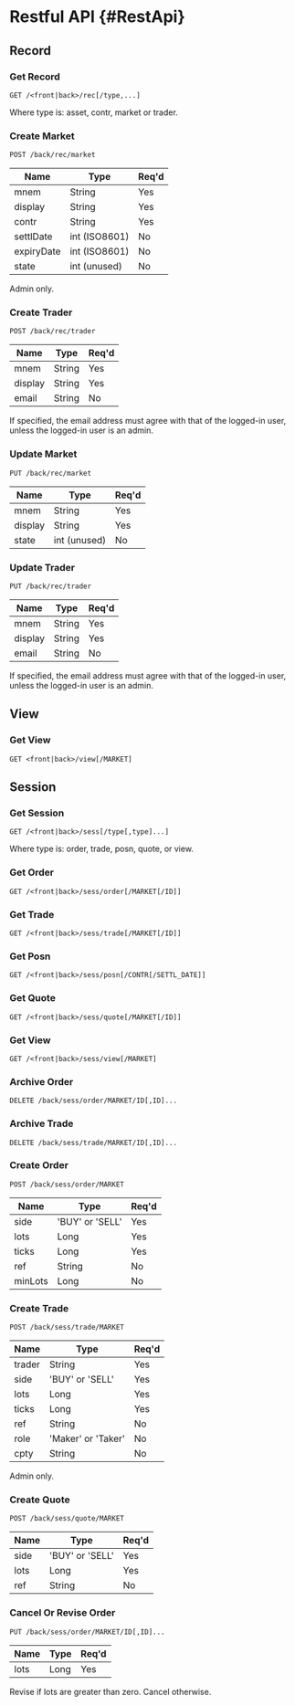 Restful API {#RestApi}
===========

Record
------

### Get Record ###

`GET /<front|back>/rec[/type,...]`

Where type is: asset, contr, market or trader.

### Create Market ###

`POST /back/rec/market`

| Name        | Type               | Req'd |
| ----------- | ------------------ | ----- |
| mnem        | String             | Yes   |
| display     | String             | Yes   |
| contr       | String             | Yes   |
| settlDate   | int (ISO8601)      | No    |
| expiryDate  | int (ISO8601)      | No    |
| state       | int (unused)       | No    |

Admin only.

### Create Trader ###

`POST /back/rec/trader`

| Name        | Type               | Req'd |
| ----------- | ------------------ | ----- |
| mnem        | String             | Yes   |
| display     | String             | Yes   |
| email       | String             | No    |

If specified, the email address must agree with that of the logged-in user, unless the logged-in
user is an admin.

### Update Market ###

`PUT /back/rec/market`

| Name        | Type               | Req'd |
| ----------- | ------------------ | ----- |
| mnem        | String             | Yes   |
| display     | String             | Yes   |
| state       | int (unused)       | No    |

### Update Trader ###

`PUT /back/rec/trader`

| Name        | Type               | Req'd |
| ----------- | ------------------ | ----- |
| mnem        | String             | Yes   |
| display     | String             | Yes   |
| email       | String             | No    |

If specified, the email address must agree with that of the logged-in user, unless the logged-in
user is an admin.

View
----

### Get View ###

`GET <front|back>/view[/MARKET]`

Session
-------

### Get Session ###

`GET /<front|back>/sess[/type[,type]...]`

Where type is: order, trade, posn, quote, or view.

### Get Order ###

`GET /<front|back>/sess/order[/MARKET[/ID]]`

### Get Trade ###

`GET /<front|back>/sess/trade[/MARKET[/ID]]`

### Get Posn ###

`GET /<front|back>/sess/posn[/CONTR[/SETTL_DATE]]`

### Get Quote ###

`GET /<front|back>/sess/quote[/MARKET[/ID]]`

### Get View ###

`GET /<front|back>/sess/view[/MARKET]`

### Archive Order ###

`DELETE /back/sess/order/MARKET/ID[,ID]...`

### Archive Trade ###

`DELETE /back/sess/trade/MARKET/ID[,ID]...`

### Create Order ###

`POST /back/sess/order/MARKET`

| Name        | Type               | Req'd |
| ----------- | ------------------ | ----- |
| side        | 'BUY' or 'SELL'    | Yes   |
| lots        | Long               | Yes   |
| ticks       | Long               | Yes   |
| ref         | String             | No    |
| minLots     | Long               | No    |

### Create Trade ###

`POST /back/sess/trade/MARKET`

| Name        | Type               | Req'd |
| ----------- | ------------------ | ----- |
| trader      | String             | Yes   |
| side        | 'BUY' or 'SELL'    | Yes   |
| lots        | Long               | Yes   |
| ticks       | Long               | Yes   |
| ref         | String             | No    |
| role        | 'Maker' or 'Taker' | No    |
| cpty        | String             | No    |

Admin only.

### Create Quote ###

`POST /back/sess/quote/MARKET`

| Name        | Type               | Req'd |
| ----------- | ------------------ | ----- |
| side        | 'BUY' or 'SELL'    | Yes   |
| lots        | Long               | Yes   |
| ref         | String             | No    |

### Cancel Or Revise Order ###

`PUT /back/sess/order/MARKET/ID[,ID]...`

| Name        | Type               | Req'd |
| ----------- | ------------------ | ----- |
| lots        | Long               | Yes   |

Revise if lots are greater than zero.
Cancel otherwise.
